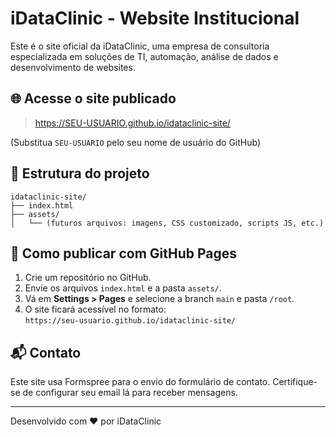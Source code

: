 # iDataClinic - Website Institucional

Este é o site oficial da iDataClinic, uma empresa de consultoria especializada em soluções de TI, automação, análise de dados e desenvolvimento de websites.

## 🌐 Acesse o site publicado

> https://SEU-USUARIO.github.io/idataclinic-site/

(Substitua `SEU-USUARIO` pelo seu nome de usuário do GitHub)

## 📁 Estrutura do projeto

```
idataclinic-site/
├── index.html
├── assets/
│   └── (futuros arquivos: imagens, CSS customizado, scripts JS, etc.)
```

## 🚀 Como publicar com GitHub Pages

1. Crie um repositório no GitHub.
2. Envie os arquivos `index.html` e a pasta `assets/`.
3. Vá em **Settings > Pages** e selecione a branch `main` e pasta `/root`.
4. O site ficará acessível no formato:  
   `https://seu-usuario.github.io/idataclinic-site/`

## 📬 Contato

Este site usa Formspree para o envio do formulário de contato. Certifique-se de configurar seu email lá para receber mensagens.

---
Desenvolvido com ❤️ por iDataClinic
